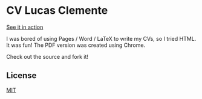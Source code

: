 # CV Lucas Clemente #

[See it in action](http://clemente.io)

I was bored of using Pages / Word / LaTeX to write my CVs, so I tried HTML. It was fun! The PDF version was created using Chrome.

Check out the source and fork it!

## License ##

[MIT](LICENSE.txt)
